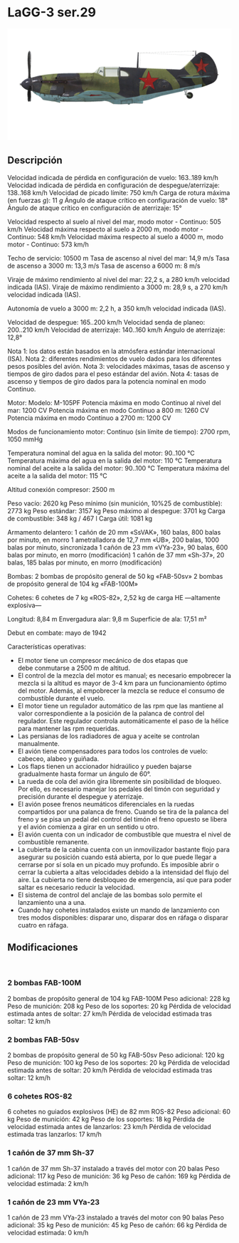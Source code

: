 ﻿# LaGG-3 ser.29

![lagg3s29](../images/lagg3s29.png)

## Descripción

Velocidad indicada de pérdida en configuración de vuelo: 163..189 km/h
Velocidad indicada de pérdida en configuración de despegue/aterrizaje: 138..168 km/h
Velocidad de picado límite: 750 km/h
Carga de rotura máxima (en fuerzas <i>g</i>): 11 <i>g</i>
Ángulo de ataque crítico en configuración de vuelo: 18°
Ángulo de ataque crítico en configuración de aterrizaje: 15°

Velocidad respecto al suelo al nivel del mar, modo motor - Continuo: 505 km/h
Velocidad máxima respecto al suelo a 2000 m, modo motor - Continuo: 548 km/h
Velocidad máxima respecto al suelo a 4000 m, modo motor - Continuo: 573 km/h

Techo de servicio: 10500 m
Tasa de ascenso al nivel del mar: 14,9 m/s
Tasa de ascenso a 3000 m: 13,3 m/s
Tasa de ascenso a 6000 m: 8 m/s

Viraje de máximo rendimiento al nivel del mar: 22,2 s, a 280 km/h velocidad indicada (IAS).
Viraje de máximo rendimiento a 3000 m: 28,9 s, a 270 km/h velocidad indicada (IAS).

Autonomía de vuelo a 3000 m: 2,2 h, a 350 km/h velocidad indicada (IAS).

Velocidad de despegue: 165..200 km/h
Velocidad senda de planeo: 200..210 km/h
Velocidad de aterrizaje: 140..160 km/h
Ángulo de aterrizaje: 12,8°

Nota 1: los datos están basados en la atmósfera estándar internacional (ISA).
Nota 2: diferentes rendimientos de vuelo dados para los diferentes pesos posibles del avión.
Nota 3: velocidades máximas, tasas de ascenso y tiempos de giro dados para el peso estándar del avión.
Nota 4: tasas de ascenso y tiempos de giro dados para la potencia nominal en modo Continuo.

Motor:
Modelo: M-105PF
Potencia máxima en modo Continuo al nivel del mar: 1200 CV
Potencia máxima en modo Continuo a 800 m: 1260 CV
Potencia máxima en modo Continuo a 2700 m: 1200 CV

Modos de funcionamiento motor:
Continuo (sin límite de tiempo): 2700 rpm, 1050 mmHg

Temperatura nominal del agua en la salida del motor: 90..100 °C
Temperatura máxima del agua en la salida del motor: 110 °C
Temperatura nominal del aceite a la salida del motor: 90..100 °C
Temperatura máxima del aceite a la salida del motor: 115 °C

Altitud conexión compresor: 2500 m

Peso vacío: 2620 kg
Peso mínimo (sin munición, 10%25 de combustible): 2773 kg
Peso estándar: 3157 kg
Peso máximo al despegue: 3701 kg
Carga de combustible: 348 kg / 467 l
Carga útil: 1081 kg

Armamento delantero:
1 cañón de 20 mm «SsVAK», 160 balas, 800 balas por minuto, en morro
1 ametralladora de 12,7 mm «UB», 200 balas, 1000 balas por minuto, sincronizada
1 cañón de 23 mm «VYa-23», 90 balas, 600 balas por minuto, en morro (modificación)
1 cañón de 37 mm «Sh-37», 20 balas, 185 balas por minuto, en morro (modificación)

Bombas:
2 bombas de propósito general de 50 kg «FAB-50sv»
2 bombas de propósito general de 104 kg «FAB-100M»

Cohetes:
6 cohetes de 7 kg «ROS-82», 2,52 kg de carga HE —altamente explosiva—

Longitud: 8,84 m
Envergadura alar: 9,8 m
Superficie de ala: 17,51 m²

Debut en combate: mayo de 1942

Características operativas:
- El motor tiene un compresor mecánico de dos etapas que debe conmutarse a 2500 m de altitud.
- El control de la mezcla del motor es manual; es necesario empobrecer la mezcla si la altitud es mayor de 3-4 km para un funcionamiento óptimo del motor. Además, al empobrecer la mezcla se reduce el consumo de combustible durante el vuelo.
- El motor tiene un regulador automático de las rpm que las mantiene al valor correspondiente a la posición de la palanca de control del regulador. Este regulador controla automáticamente el paso de la hélice para mantener las rpm requeridas.
- Las persianas de los radiadores de agua y aceite se controlan manualmente.
- El avión tiene compensadores para todos los controles de vuelo: cabeceo, alabeo y guiñada.
- Los flaps tienen un accionador hidraúlico y pueden bajarse gradualmente hasta formar un ángulo de 60°.
- La rueda de cola del avión gira libremente sin posibilidad de bloqueo. Por ello, es necesario manejar los pedales del timón con seguridad y precisión durante el despegue y aterrizaje.
- El avión posee frenos neumáticos diferenciales en la ruedas compartidos por una palanca de freno. Cuando se tira de la palanca del freno y se pisa un pedal del control del timón el freno opuesto se libera y el avión comienza a girar en un sentido u otro.
- El avión cuenta con un indicador de combustible que muestra el nivel de combustible remanente.
- La cubierta de la cabina cuenta con un inmovilizador bastante flojo para asegurar su posición cuando está abierta, por lo que puede llegar a cerrarse por sí sola en un picado muy profundo. Es imposible abrir o cerrar la cubierta a altas velocidades debido a la intensidad del flujo del aire. La cubierta no tiene desbloqueo de emergencia, así que para poder saltar es necesario reducir la velocidad.
- El sistema de control del anclaje de las bombas solo permite el lanzamiento una a una.
- Cuando hay cohetes instalados existe un mando de lanzamiento con tres modos disponibles: disparar uno, disparar dos en ráfaga o disparar cuatro en ráfaga.

## Modificaciones
﻿

### 2 bombas FAB-100M

2 bombas de propósito general de 104 kg FAB-100M
Peso adicional: 228 kg
Peso de munición: 208 kg
Peso de los soportes: 20 kg
Pérdida de velocidad estimada antes de soltar: 27 km/h
Pérdida de velocidad estimada tras soltar: 12 km/h﻿

### 2 bombas FAB-50sv

2 bombas de propósito general de 50 kg FAB-50sv
Peso adicional: 120 kg
Peso de munición: 100 kg
Peso de los soportes: 20 kg
Pérdida de velocidad estimada antes de soltar: 20 km/h
Pérdida de velocidad estimada tras soltar: 12 km/h﻿

### 6 cohetes ROS-82

6 cohetes no guiados explosivos (HE) de 82 mm ROS-82
Peso adicional: 60 kg
Peso de munición: 42 kg
Peso de los soportes: 18 kg
Pérdida de velocidad estimada antes de lanzarlos: 23 km/h
Pérdida de velocidad estimada tras lanzarlos: 17 km/h﻿

### 1 cañón de 37 mm Sh-37

1 cañón de 37 mm Sh-37 instalado a través del motor con 20 balas
Peso adicional: 117 kg
Peso de munición: 36 kg
Peso de cañón: 169 kg
Pérdida de velocidad estimada: 2 km/h﻿

### 1 cañón de 23 mm VYa-23

1 cañón de 23 mm VYa-23 instalado a través del motor con 90 balas
Peso adicional: 35 kg
Peso de munición: 45 kg
Peso de cañón: 66 kg
Pérdida de velocidad estimada: 0 km/h